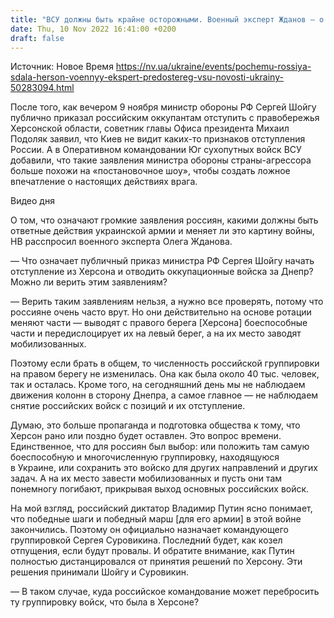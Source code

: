 ```yaml
---
title: "ВСУ должны быть крайне осторожными. Военный эксперт Жданов — о том, что на самом деле задумали оккупанты, заявив об отступлении из Херсона"
date: Thu, 10 Nov 2022 16:41:00 +0200
draft: false
---
```

Источник: Новое Время https://nv.ua/ukraine/events/pochemu-rossiya-sdala-herson-voennyy-ekspert-predostereg-vsu-novosti-ukrainy-50283094.html


После того, как вечером 9 ноября министр обороны РФ Сергей Шойгу публично приказал российским оккупантам отступить с правобережья Херсонской области, советник главы Офиса президента Михаил Подоляк заявил, что Киев не видит каких-то признаков отступления России. А в Оперативном командовании Юг сухопутных войск ВСУ добавили, что такие заявления министра обороны страны-агрессора больше похожи на «постановочное шоу», чтобы создать ложное впечатление о настоящих действиях врага.

 Видео дня   

О том, что означают громкие заявления россиян, какими должны быть ответные действия украинской армии и меняет ли это картину войны, НВ расспросил военного эксперта Олега Жданова.

— Что означает публичный приказ министра РФ Сергея Шойгу начать отступление из Херсона и отводить оккупационные войска за Днепр? Можно ли верить этим заявлениям?

— Верить таким заявлениям нельзя, а нужно все проверять, потому что россияне очень часто врут. Но они действительно на основе ротации меняют части — выводят с правого берега [Херсона] боеспособные части и передислоцирует их на левый берег, а на их место заводят мобилизованных.

Поэтому если брать в общем, то численность российской группировки на правом берегу не изменилась. Она как была около 40 тыс. человек, так и осталась. Кроме того, на сегодняшний день мы не наблюдаем движения колонн в сторону Днепра, а самое главное — не наблюдаем снятие российских войск с позиций и их отступление.

Думаю, это больше пропаганда и подготовка общества к тому, что Херсон рано или поздно будет оставлен. Это вопрос времени. Единственное, что для россиян был выбор: или положить там самую боеспособную и многочисленную группировку, находящуюся в Украине, или сохранить это войско для других направлений и других задач. А на их место завести мобилизованных и пусть они там понемногу погибают, прикрывая выход основных российских войск.

На мой взгляд, российский диктатор Владимир Путин ясно понимает, что победные шаги и победный марш [для его армии] в этой войне закончились. Поэтому он официально назначает командующего группировкой Сергея Суровикина. Последний будет, как козел отпущения, если будут провалы. И обратите внимание, как Путин полностью дистанцировался от принятия решений по Херсону. Эти решения принимали Шойгу и Суровикин.

— В таком случае, куда российское командование может перебросить ту группировку войск, что была в Херсоне?
